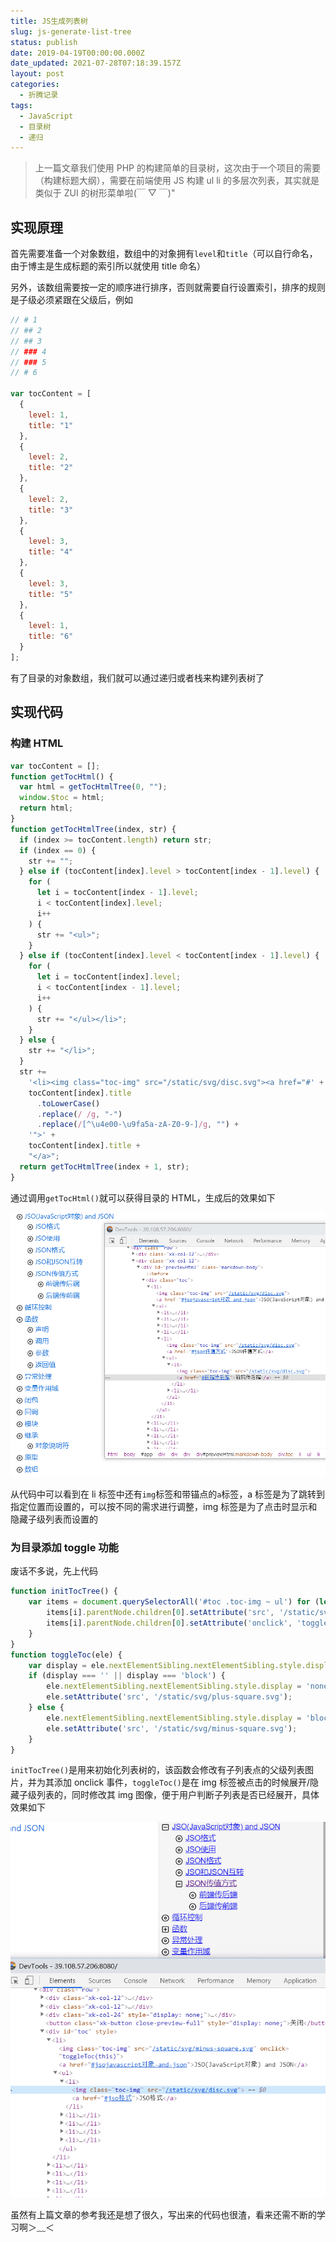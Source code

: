 ```yaml
---
title: JS生成列表树
slug: js-generate-list-tree
status: publish
date: 2019-04-19T00:00:00.000Z
date_updated: 2021-07-28T07:18:39.157Z
layout: post
categories:
  - 折腾记录
tags:
  - JavaScript
  - 目录树
  - 递归
---
```


> 上一篇文章我们使用 PHP 的构建简单的目录树，这次由于一个项目的需要（构建标题大纲），需要在前端使用 JS 构建 ul li 的多层次列表，其实就是类似于 ZUI 的树形菜单啦(￣ ▽ ￣)"

## 实现原理

首先需要准备一个对象数组，数组中的对象拥有`level`和`title`（可以自行命名，由于博主是生成标题的索引所以就使用 title 命名）

另外，该数组需要按一定的顺序进行排序，否则就需要自行设置索引，排序的规则是子级必须紧跟在父级后，例如

```javascript
// # 1
// ## 2
// ## 3
// ### 4
// ### 5
// # 6

var tocContent = [
  {
    level: 1,
    title: "1"
  },
  {
    level: 2,
    title: "2"
  },
  {
    level: 2,
    title: "3"
  },
  {
    level: 3,
    title: "4"
  },
  {
    level: 3,
    title: "5"
  },
  {
    level: 1,
    title: "6"
  }
];
```

有了目录的对象数组，我们就可以通过递归或者栈来构建列表树了

## 实现代码

### 构建 HTML

```javascript
var tocContent = [];
function getTocHtml() {
  var html = getTocHtmlTree(0, "");
  window.$toc = html;
  return html;
}
function getTocHtmlTree(index, str) {
  if (index >= tocContent.length) return str;
  if (index == 0) {
    str += "";
  } else if (tocContent[index].level > tocContent[index - 1].level) {
    for (
      let i = tocContent[index - 1].level;
      i < tocContent[index].level;
      i++
    ) {
      str += "<ul>";
    }
  } else if (tocContent[index].level < tocContent[index - 1].level) {
    for (
      let i = tocContent[index].level;
      i < tocContent[index - 1].level;
      i++
    ) {
      str += "</ul></li>";
    }
  } else {
    str += "</li>";
  }
  str +=
    '<li><img class="toc-img" src="/static/svg/disc.svg"><a href="#' +
    tocContent[index].title
      .toLowerCase()
      .replace(/ /g, "-")
      .replace(/[^\u4e00-\u9fa5a-zA-Z0-9-]/g, "") +
    '">' +
    tocContent[index].title +
    "</a>";
  return getTocHtmlTree(index + 1, str);
}
```

通过调用`getTocHtml()`就可以获得目录的 HTML，生成后的效果如下

![](f6fd99d9-097d-4b47-959c-6a9acfa51865.jpg)

从代码中可以看到在 li 标签中还有`img`标签和带锚点的`a`标签，a 标签是为了跳转到指定位置而设置的，可以按不同的需求进行调整，img 标签是为了点击时显示和隐藏子级列表而设置的

### 为目录添加 toggle 功能

废话不多说，先上代码

```javascript
function initTocTree() {
    var items = document.querySelectorAll('#toc .toc-img ~ ul') for (let i = 0; i < items.length; i++) {
        items[i].parentNode.children[0].setAttribute('src', '/static/svg/minus-square.svg');
        items[i].parentNode.children[0].setAttribute('onclick', 'toggleToc(this)');
    }
}
function toggleToc(ele) {
    var display = ele.nextElementSibling.nextElementSibling.style.display
    if (display === '' || display === 'block') {
        ele.nextElementSibling.nextElementSibling.style.display = 'none';
        ele.setAttribute('src', '/static/svg/plus-square.svg');
    } else {
        ele.nextElementSibling.nextElementSibling.style.display = 'block';
        ele.setAttribute('src', '/static/svg/minus-square.svg');
    }
}
```

`initTocTree()`是用来初始化列表树的，该函数会修改有子列表点的父级列表图片，并为其添加 onclick 事件，`toggleToc()`是在 img 标签被点击的时候展开/隐藏子级列表的，同时修改其 img 图像，便于用户判断子列表是否已经展开，具体效果如下

![](fb871850-ce81-4ec8-a9e6-3460d85edfb1.jpg)

虽然有上篇文章的参考我还是想了很久，写出来的代码也很渣，看来还需不断的学习啊＞﹏＜
